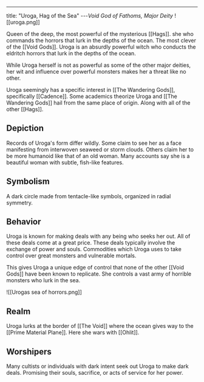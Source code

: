 ---
title: "Uroga, Hag of the Sea"
---*Void God of Fathoms, Major Deity*
![[uroga.png]]

Queen of the deep, the most powerful of the mysterious [[Hags]]. she who commands the horrors that lurk in the depths of the ocean. The most clever of the [[Void Gods]]. Uroga is an absurdly powerful witch who conducts the eldritch horrors that lurk in the depths of the ocean.

While Uroga herself is not as powerful as some of the other major deities, her wit and influence over powerful monsters makes her a threat like no other.

Uroga seemingly has a specific interest in [[The Wandering Gods]], specifically [[Cadence]]. Some academics theorize Uroga and [[The Wandering Gods]] hail from the same place of origin. Along with all of the other [[Hags]].

## Depiction
Records of Uroga's form differ wildly. Some claim to see her as a face manifesting from interwoven seaweed or storm clouds. Others claim her to be more humanoid like that of an old woman. Many accounts say she is a beautiful woman with subtle, fish-like features.

## Symbolism
A dark circle made from tentacle-like symbols, organized in radial symmetry.

## Behavior
Uroga is known for making deals with any being who seeks her out. All of these deals come at a great price. These deals typically involve the exchange of power and souls. Commodities which Uroga uses to take control over great monsters and vulnerable mortals.

This gives Uroga a unique edge of control that none of the other [[Void Gods]] have been known to replicate. She controls a vast army of horrible monsters who lurk in the sea.

![[Urogas sea of horrors.png]]

## Realm
Uroga lurks at the border of [[The Void]] where the ocean gives way to the [[Prime Material Plane]]. Here she wars with [[Ohlit]].

## Worshipers
Many cultists or individuals with dark intent seek out Uroga to make dark deals. Promising their souls, sacrifice, or acts of service for her power.